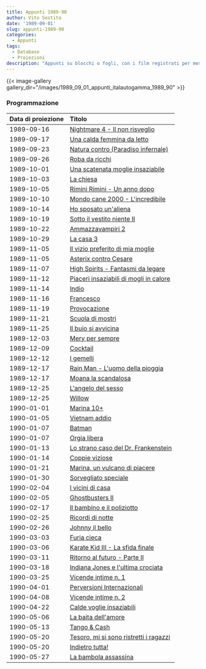 ```yaml
---
title: Appunti 1989-90
author: Vito Sestito
date: '1989-09-01'
slug: appunti-1989-90
categories:
  - Appunti
tags:
  - Database
  - Proiezioni
description: "Appunti su blocchi o fogli, con i film registrati per mese. Riportano gli incassi dei film quando disponibili."
---
```

{{< image-gallery gallery_dir="/images/1989_09_01_appunti_italautogamma_1989_90" >}}

### Programmazione

|Data di proiezione |Titolo                                 |
|:------------------|:--------------------------------------|
|1989-09-16         |[Nightmare 4 - Il non risveglio](https://www.imdb.com/title/tt0095742/)|
|1989-09-17         |[Una calda femmina da letto](https://www.imdb.com/title/tt0180502/)|
|1989-09-23         |[Natura contro (Paradiso infernale)](https://www.imdb.com/title/tt0161849/)|
|1989-09-26         |[Roba da ricchi](https://www.imdb.com/title/tt0093869/)|
|1989-10-01         |[Una scatenata moglie insaziabile](https://www.imdb.com/title/tt7705824/)|
|1989-10-03         |[La chiesa](https://www.imdb.com/title/tt0094860/)|
|1989-10-05         |[Rimini Rimini - Un anno dopo](https://www.imdb.com/title/tt0200030/)|
|1989-10-10         |[Mondo cane 2000 - L'incredibile](https://www.imdb.com/title/tt0140385/)|
|1989-10-14         |[Ho sposato un'aliena](https://www.imdb.com/title/tt0095687/)|
|1989-10-19         |[Sotto il vestito niente II](https://www.imdb.com/title/tt0096144/)|
|1989-10-22         |[Ammazzavampiri 2](https://www.imdb.com/title/tt0097390/)|
|1989-10-29         |[La casa 3](https://www.imdb.com/title/tt0093090/)|
|1989-11-05         |[Il vizio preferito di mia moglie](https://www.imdb.com/title/tt0126718/)|
|1989-11-05         |[Asterix contro Cesare](https://www.imdb.com/title/tt0088748/)|
|1989-11-07         |[High Spirits - Fantasmi da legare](https://www.imdb.com/title/tt0095304/)|
|1989-11-12         |[Piaceri insaziabili di mogli in calore](https://www.imdb.com/title/tt0095526/)|
|1989-11-14         |[Indio](https://www.imdb.com/title/tt0099843/)|
|1989-11-16         |[Francesco](https://www.imdb.com/title/tt0097383/)|
|1989-11-19         |[Provocazione](https://www.imdb.com/title/tt0095920/)|
|1989-11-21         |[Scuola di mostri](https://www.imdb.com/title/tt0093560/)|
|1989-11-25         |[Il buio si avvicina](https://www.imdb.com/title/tt0093605/)|
|1989-12-03         |[Mery per sempre](https://www.imdb.com/title/tt0097870/)|
|1989-12-09         |[Cocktail](https://www.imdb.com/title/tt0094889/)|
|1989-12-12         |[I gemelli](https://www.imdb.com/title/tt0096320/)|
|1989-12-17         |[Rain Man - L'uomo della pioggia](https://www.imdb.com/title/tt0095953/)|
|1989-12-17         |[Moana la scandalosa](https://www.imdb.com/title/tt0393489/)|
|1989-12-25         |[L'angelo del sesso](https://www.imdb.com/title/tt0124730/)|
|1989-12-25         |[Willow](https://www.imdb.com/title/tt0096446/)|
|1990-01-01         |[Marina 10+](https://www.imdb.com/title/tt0390223/)|
|1990-01-05         |[Vietnam addio](https://www.imdb.com/title/tt0092468/)|
|1990-01-07         |[Batman](https://www.imdb.com/title/tt0096895/)|
|1990-01-07         |[Orgia libera](https://www.imdb.com/title/tt10784464/)|
|1990-01-13         |[Lo strano caso del Dr. Frankenstein](https://www.imdb.com/title/tt0095173/)|
|1990-01-14         |[Coppie viziose](https://www.imdb.com/title/tt0075381/)|
|1990-01-21         |[Marina, un vulcano di piacere](https://www.imdb.com/title/tt0212332/)|
|1990-01-30         |[Sorvegliato speciale](https://www.imdb.com/title/tt0097770/)|
|1990-02-04         |[I vicini di casa](https://www.imdb.com/title/tt0082801/)|
|1990-02-05         |[Ghostbusters II](https://www.imdb.com/title/tt0097428/)|
|1990-02-17         |[Il bambino e il poliziotto](https://www.imdb.com/title/tt0096884/)|
|1990-02-25         |[Ricordi di notte](https://www.imdb.com/title/tt0204594/)|
|1990-02-26         |[Johnny il bello](https://www.imdb.com/title/tt0097626/)|
|1990-03-03         |[Furia cieca](https://www.imdb.com/title/tt0096945/)|
|1990-03-06         |[Karate Kid III - La sfida finale](https://www.imdb.com/title/tt0097647/)|
|1990-03-11         |[Ritorno al futuro - Parte II](https://www.imdb.com/title/tt0096874/)|
|1990-03-18         |[Indiana Jones e l'ultima crociata](https://www.imdb.com/title/tt0097576/)|
|1990-03-25         |[Vicende intime n. 1](https://www.imdb.com/title/tt0216355/)|
|1990-04-01         |[Perversioni Internazionali](https://www.imdb.com/title/tt0137551/)|
|1990-04-08         |[Vicende intime n. 2](https://www.imdb.com/title/tt0216356/)|
|1990-04-22         |[Calde voglie insaziabili](https://www.imdb.com/title/tt0095058/)|
|1990-05-06         |[La baita dell'amore](https://www.imdb.com/title/tt0279667/)|
|1990-05-13         |[Tango & Cash](https://www.imdb.com/title/tt0098439/)|
|1990-05-20         |[Tesoro, mi si sono ristretti i ragazzi](https://www.imdb.com/title/tt0097523/)|
|1990-05-20         |[Indietro tutta!](https://www.imdb.com/title/tt12118414/)|
|1990-05-27         |[La bambola assassina](https://www.imdb.com/title/tt0094862/)|
